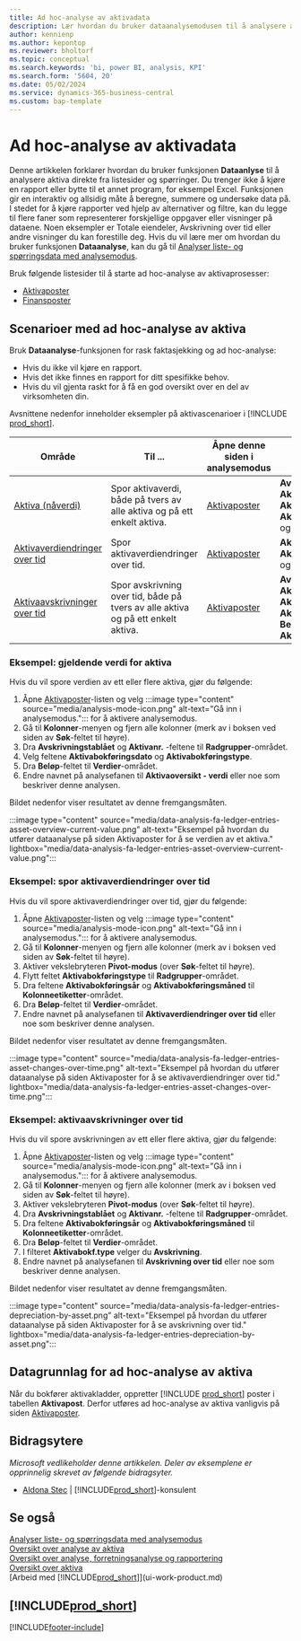 ```yaml
---
title: Ad hoc-analyse av aktivadata
description: Lær hvordan du bruker dataanalysemodusen til å analysere aktivadata.
author: kennienp
ms.author: kepontop
ms.reviewer: bholtorf
ms.topic: conceptual
ms.search.keywords: 'bi, power BI, analysis, KPI'
ms.search.form: '5604, 20'
ms.date: 05/02/2024
ms.service: dynamics-365-business-central
ms.custom: bap-template
---
```


# Ad hoc-analyse av aktivadata

Denne artikkelen forklarer hvordan du bruker funksjonen **Dataanlyse** til å analysere aktiva direkte fra listesider og spørringer. Du trenger ikke å kjøre en rapport eller bytte til et annet program, for eksempel Excel. Funksjonen gir en interaktiv og allsidig måte å beregne, summere og undersøke data på. I stedet for å kjøre rapporter ved hjelp av alternativer og filtre, kan du legge til flere faner som representerer forskjellige oppgaver eller visninger på dataene. Noen eksempler er Totale eiendeler, Avskrivning over tid eller andre visninger du kan forestille deg. Hvis du vil lære mer om hvordan du bruker funksjonen **Dataanalyse**, kan du gå til [Analyser liste- og spørringsdata med analysemodus](analysis-mode.md).

Bruk følgende listesider til å starte ad hoc-analyse av aktivaprosesser:

- [Aktivaposter](https://businesscentral.dynamics.com/?page=5604)
- [Finansposter](https://businesscentral.dynamics.com/?page=20)

## Scenarioer med ad hoc-analyse av aktiva

Bruk **Dataanalyse**-funksjonen for rask faktasjekking og ad hoc-analyse:

- Hvis du ikke vil kjøre en rapport.
- Hvis det ikke finnes en rapport for ditt spesifikke behov.
- Hvis du vil gjenta raskt for å få en god oversikt over en del av virksomheten din.

Avsnittene nedenfor inneholder eksempler på aktivascenarioer i [!INCLUDE [prod_short](includes/prod_short.md)].

| Område | Til ... | Åpne denne siden i analysemodus | Bruk disse feltene |
| ---- | ----- | ------------------------------- |------------------- |
| [Aktiva (nåverdi)](#example-fixed-assets-current-value) | Spor aktivaverdi, både på tvers av alle aktiva og på ett enkelt aktiva. | [Aktivaposter](https://businesscentral.dynamics.com/?page=5604) | **Avskrivningstablå**, **Aktivanr.**, **Aktivabokføringsdato**, **Aktivabokføringstype** og **Beløp** |
| [Aktivaverdiendringer over tid](#example-asset-value-changes-over-time) | Spor aktivaverdiendringer over tid. | [Aktivaposter](https://businesscentral.dynamics.com/?page=5604) | **Aktivabokføringstype**, **Aktivabokføringsdato** og **Beløp** |
|[Aktivaavskrivninger over tid](#example-fixed-asset-depreciations-over-time) | Spor avskrivning over tid, både på tvers av alle aktiva og på ett enkelt aktiva. | [Aktivaposter](https://businesscentral.dynamics.com/?page=5604) | **Avskrivningstablå**, **Aktivanr.**, **Aktivabokføringsår**, **Aktivabokføringsmåned**, **Beløp** og **Aktivabokføringstype** |

### Eksempel: gjeldende verdi for aktiva

Hvis du vil spore verdien av ett eller flere aktiva, gjør du følgende:

1. Åpne [Aktivaposter](https://businesscentral.dynamics.com/?page=5604)-listen og velg :::image type="content" source="media/analysis-mode-icon.png" alt-text="Gå inn i analysemodus."::: for å aktivere analysemodus.
1. Gå til **Kolonner**-menyen og fjern alle kolonner (merk av i boksen ved siden av **Søk**-feltet til høyre).
1. Dra **Avskrivningstablået** og **Aktivanr.** -feltene til **Radgrupper**-området.
1. Velg feltene **Aktivabokføringsdato** og **Aktivabokføringstype**.
1. Dra **Beløp**-feltet til **Verdier**-området.
1. Endre navnet på analysefanen til **Aktivaoversikt - verdi** eller noe som beskriver denne analysen.

Bildet nedenfor viser resultatet av denne fremgangsmåten.

:::image type="content" source="media/data-analysis-fa-ledger-entries-asset-overview-current-value.png" alt-text="Eksempel på hvordan du utfører dataanalyse på siden Aktivaposter for å se verdien av et aktiva." lightbox="media/data-analysis-fa-ledger-entries-asset-overview-current-value.png":::

### Eksempel: spor aktivaverdiendringer over tid

Hvis du vil spore aktivaverdiendringer over tid, gjør du følgende:

1. Åpne [Aktivaposter](https://businesscentral.dynamics.com/?page=5604)-listen og velg :::image type="content" source="media/analysis-mode-icon.png" alt-text="Gå inn i analysemodus."::: for å aktivere analysemodus.
1. Gå til **Kolonner**-menyen og fjern alle kolonner (merk av i boksen ved siden av **Søk**-feltet til høyre).
1. Aktiver vekslebryteren **Pivot-modus** (over **Søk**-feltet til høyre).
1. Flytt feltet **Aktivabokføringstype** til **Radgrupper**-området.
1. Dra feltene **Aktivabokføringsår** og **Aktivabokføringsmåned** til **Kolonneetiketter**-området.
1. Dra **Beløp**-feltet til **Verdier**-området.
1. Endre navnet på analysefanen til **Aktivaverdiendringer over tid** eller noe som beskriver denne analysen.

Bildet nedenfor viser resultatet av denne fremgangsmåten.

:::image type="content" source="media/data-analysis-fa-ledger-entries-asset-changes-over-time.png" alt-text="Eksempel på hvordan du utfører dataanalyse på siden Aktivaposter for å se aktivaverdiendringer over tid." lightbox="media/data-analysis-fa-ledger-entries-asset-changes-over-time.png":::

### Eksempel: aktivaavskrivninger over tid

Hvis du vil spore avskrivningen av ett eller flere aktiva, gjør du følgende:

1. Åpne [Aktivaposter](https://businesscentral.dynamics.com/?page=5604)-listen og velg :::image type="content" source="media/analysis-mode-icon.png" alt-text="Gå inn i analysemodus."::: for å aktivere analysemodus.
1. Gå til **Kolonner**-menyen og fjern alle kolonner (merk av i boksen ved siden av **Søk**-feltet til høyre).
1. Aktiver vekslebryteren **Pivot-modus** (over **Søk**-feltet til høyre).
1. Dra **Avskrivningstablået** og **Aktivanr.** -feltene til **Radgrupper**-området.
1. Dra feltene **Aktivabokføringsår** og **Aktivabokføringsmåned** til **Kolonneetiketter**-området.
1. Dra **Beløp**-feltet til **Verdier**-området.
1. I filteret **Aktivabokf.type** velger du **Avskrivning**.
1. Endre navnet på analysefanen til **Avskrivning over tid** eller noe som beskriver denne analysen.

Bildet nedenfor viser resultatet av denne fremgangsmåten.

:::image type="content" source="media/data-analysis-fa-ledger-entries-depreciation-by-asset.png" alt-text="Eksempel på hvordan du utfører dataanalyse på siden Aktivaposter for å se avskrivning over tid." lightbox="media/data-analysis-fa-ledger-entries-depreciation-by-asset.png":::

## Datagrunnlag for ad hoc-analyse av aktiva

Når du bokfører aktivakladder, oppretter [!INCLUDE [prod_short](includes/prod_short.md)] poster i tabellen **Aktivapost**. Derfor utføres ad hoc-analyse av aktiva vanligvis på siden [Aktivaposter](https://businesscentral.dynamics.com/?page=5604).

## Bidragsytere

*Microsoft vedlikeholder denne artikkelen. Deler av eksemplene er opprinnelig skrevet av følgende bidragsyter.*

* [Aldona Stec](https://www.linkedin.com/in/aldona-stec-25283bb1) | [!INCLUDE[prod_short](includes/prod_short.md)]-konsulent

## Se også

[Analyser liste- og spørringsdata med analysemodus](analysis-mode.md)  
[Oversikt over analyse av aktiva](fa-analytics-overview.md)  
[Oversikt over analyse, forretningsanalyse og rapportering](reports-bi-reporting.md)  
[Oversikt over aktiva](fa-manage.md)  
[Arbeid med [!INCLUDE[prod_short](includes/prod_short.md)]](ui-work-product.md)  

## [!INCLUDE[prod_short](includes/free_trial_md.md)]  

[!INCLUDE[footer-include](includes/footer-banner.md)]